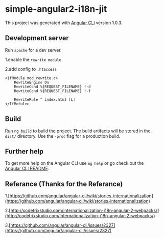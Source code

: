 # simple-angular2-i18n-jit

This project was generated with [Angular CLI](https://github.com/angular/angular-cli) version 1.0.3.

## Development server

Run `apache` for a dev server.

1.enable the `rewrite module`

2.add config to `.htaccess`

```
<IfModule mod_rewrite.c>
    RewriteEngine On
    RewriteCond %{REQUEST_FILENAME} !-d
    RewriteCond %{REQUEST_FILENAME} !-f

    RewriteRule ^ index.html [L]
</IfModule>
```

## Build

Run `ng build` to build the project. The build artifacts will be stored in the `dist/` directory. Use the `-prod` flag for a production build.


## Further help

To get more help on the Angular CLI use `ng help` or go check out the [Angular CLI README](https://github.com/angular/angular-cli/blob/master/README.md).

## Referance (Thanks for the Referance)

1.[https://github.com/angular/angular-cli/wiki/stories-internationalization](https://github.com/angular/angular-cli/wiki/stories-internationalization)

2.[http://codetrixstudio.com/internationalization-i18n-angular-2-webpacks/](http://codetrixstudio.com/internationalization-i18n-angular-2-webpacks/)

3.[https://github.com/angular/angular-cli/issues/2327](https://github.com/angular/angular-cli/issues/2327)
